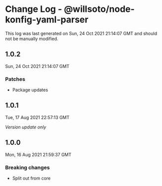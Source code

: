 # Change Log - @willsoto/node-konfig-yaml-parser

This log was last generated on Sun, 24 Oct 2021 21:14:07 GMT and should not be manually modified.

## 1.0.2
Sun, 24 Oct 2021 21:14:07 GMT

### Patches

- Package updates

## 1.0.1
Tue, 17 Aug 2021 22:57:13 GMT

_Version update only_

## 1.0.0
Mon, 16 Aug 2021 21:59:37 GMT

### Breaking changes

- Split out from core

